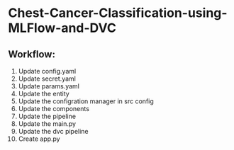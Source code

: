 # Chest-Cancer-Classification-using-MLFlow-and-DVC

## Workflow:
1. Update config.yaml
2. Update secret.yaml
3. Update params.yaml
4. Update the entity
5. Update the configration manager in src config
6. Update the components
7. Update the pipeline
8. Update the main.py
9. Update the dvc pipeline
10. Create app.py
